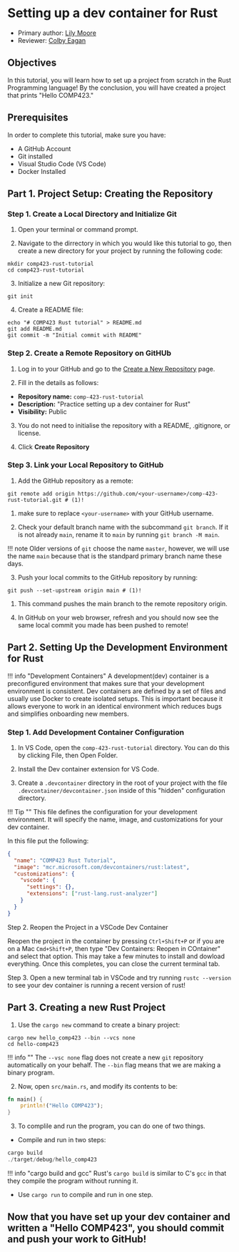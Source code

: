 # Setting up a dev container for Rust

* Primary author: [Lily Moore](https://github.com/lilyem)
* Reviewer: [Colby Eagan](https://github.com/colbyeagan)

## Objectives

In this tutorial, you will learn how to set up a project from scratch in the Rust Programming language! By the conclusion, you will have created a project that prints "Hello COMP423."

## Prerequisites

In order to complete this tutorial, make sure you have:

* A GitHub Account
* Git installed
* Visual Studio Code (VS Code)
* Docker Installed

## Part 1. Project Setup: Creating the Repository

### Step 1. Create a Local Directory and Initialize Git

1) Open your terminal or command prompt.

2) Navigate to the dirrectory in which you would like this tutorial to go, then create a new directory for your project by running the following code:  

``` shell
mkdir comp423-rust-tutorial
cd comp423-rust-tutorial
```

3) Initialize a new Git repository:

``` shell
git init
```

4) Create a README file:

``` shell
echo "# COMP423 Rust tutorial" > README.md
git add README.md
git commit -m "Initial commit with README"
```

### Step 2. Create a Remote Repository on GitHUb

1) Log in to your GitHub and go to the [Create a New Repository](https://github.com/new) page. 

2) Fill in the details as follows:

* **Repository name:** `comp-423-rust-tutorial`
* **Description:** "Practice setting up a dev container for Rust"
* **Visibility:** Public

3) You do not need to initialise the repository with a README, .gitignore, or license.

4) Click **Create Repository**

### Step 3. Link your Local Repository to GitHub

1) Add the GitHub repository as a remote:

``` shell
git remote add origin https://github.com/<your-username>/comp-423-rust-tutorial.git # (1)!
```

1.  make sure to replace `<your-username>` with your GitHub username.

2) Check your default branch name with the subcommand `git branch`. If it is not already `main`, rename it to `main` by running `git branch -M main`. 

!!! note
    Older versions of `git` choose the name `master`, however, we will use the name `main` because that is the standpard primary branch name these days.

3) Push your local commits to the GitHub repository by running:

``` shell
git push --set-upstream origin main # (1)!
```

1. This command pushes the main branch to the remote repository origin.

4) In GitHub on your web browser, refresh and you should now see the same local commit you made has been pushed to remote!

## Part 2. Setting Up the Development Environment for Rust

!!! info "Development Containers"
    A development(dev) container is a preconfigured environment that makes sure that your development environment is consistent. Dev containers are defined by a set of files and usually use Docker to create isolated setups. This is important because it allows everyone to work in an identical environment which reduces bugs and simplifies onboarding new members.

### Step 1. Add Development Container Configuration

1. In VS Code, open the `comp-423-rust-tutorial` directory. You can do this by clicking File, then Open Folder.

2) Install the Dev container extension for VS Code.

3) Create a `.devcontainer` directory in the root of your project with the file `.devcontainer/devcontainer.json` inside of this "hidden" configuration directory.

!!! Tip ""
    This file defines the configuration for your development environment. It will specify the name, image, and customizations for your dev container.

In this file put the following:
``` json
{
  "name": "COMP423 Rust Tutorial",
  "image": "mcr.microsoft.com/devcontainers/rust:latest",
  "customizations": {
    "vscode": {
      "settings": {},
      "extensions": ["rust-lang.rust-analyzer"]
    }
  }
}
```
Step 2. Reopen the Project in a VSCode Dev Container

Reopen the project in the container by pressing `Ctrl+Shift+P` or if you are on a Mac `Cmd+Shift+P`, then type "Dev Containers: Reopen in COntainer" and select that option. This may take a few minutes to install and dowload everything. Once this completes, you can close the current terminal tab.

Step 3. Open a new terminal tab in VSCode and try running `rustc --version` to see your dev container is running a recent version of rust!

## Part 3. Creating a new Rust Project

1) Use the `cargo new` command to create a binary project:
``` shell
cargo new hello_comp423 --bin --vcs none 
cd hello-comp423
```

!!! info ""
    The `--vsc none` flag does not create a new `git` repository automatically on your behalf. The `--bin` flag means that we are making a binary program.

2) Now, open `src/main.rs`, and modify its contents to be:

``` rust
fn main() {
    println!("Hello COMP423");
}
```

3) To complile and run the program, you can do one of two things.

* Compile and run in two steps:

``` rust
cargo build
./target/debug/hello_comp423
```
!!! info "cargo build and gcc"
    Rust's `cargo build` is similar to C's `gcc` in that they compile the program without running it.


* Use `cargo run` to compile and run in one step.


## Now that you have set up your dev container and written a "Hello COMP423", you should commit and push your work to GitHub!
